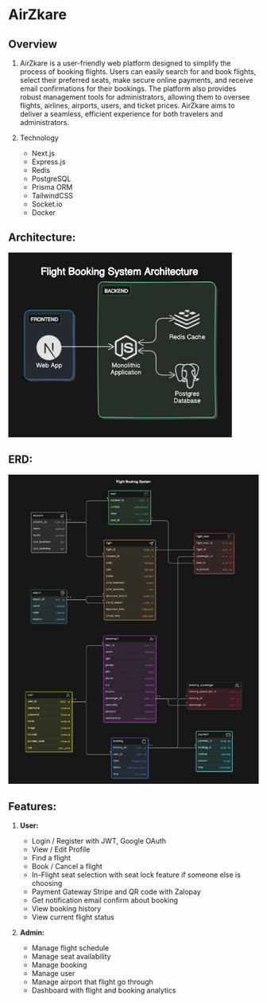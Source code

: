 # AirZkare

## Overview
1. AirZkare is a user-friendly web platform designed to simplify the process of booking flights. Users can easily search for and book flights, select their preferred seats, make secure online payments, and receive email confirmations for their bookings. The platform also provides robust management tools for administrators, allowing them to oversee flights, airlines, airports, users, and ticket prices. AirZkare aims to deliver a seamless, efficient experience for both travelers and administrators.

2. Technology
    - Next.js
    - Express.js
    - Redis
    - PostgreSQL
    - Prisma ORM
    - TailwindCSS
    - Socket.io
    - Docker

## Architecture:
![alt text](uploads/architecture.png)

## ERD:
![alt text](uploads/erd.png)

## Features:

1. **User:**
    - Login / Register with JWT, Google OAuth
    - View / Edit Profile
    - Find a flight
    - Book / Cancel a flight
    - In-Flight seat selection with seat lock feature if someone else is choosing
    - Payment Gateway Stripe and QR code with Zalopay
    - Get notification email confirm about booking
    - View booking history
    - View current flight status

2. **Admin:**
    - Manage flight schedule
    - Manage seat availability
    - Manage booking
    - Manage user
    - Manage airport that flight go through
    - Dashboard with flight and booking analytics
    

